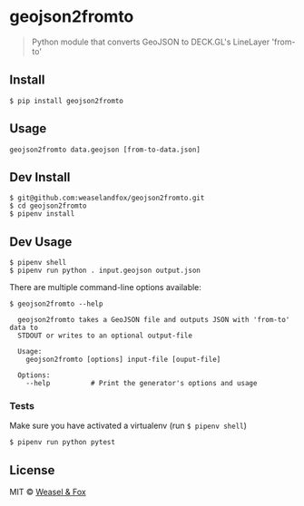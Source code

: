 # geojson2fromto

> Python module that converts GeoJSON to DECK.GL's LineLayer 'from-to'


## Install

```
$ pip install geojson2fromto
```

## Usage

```
geojson2fromto data.geojson [from-to-data.json]
```


## Dev Install


```
$ git@github.com:weaselandfox/geojson2fromto.git
$ cd geojson2fromto
$ pipenv install

```


## Dev Usage


```
$ pipenv shell
$ pipenv run python . input.geojson output.json
```

There are multiple command-line options available:

```
$ geojson2fromto --help

  geojson2fromto takes a GeoJSON file and outputs JSON with 'from-to' data to
  STDOUT or writes to an optional output-file

  Usage:
    geojson2fromto [options] input-file [ouput-file]

  Options:
    --help          # Print the generator's options and usage
```


### Tests

Make sure you have activated a virtualenv (run `$ pipenv shell`)

```
$ pipenv run python pytest
```


## License

MIT © [Weasel & Fox](https://www.weaselandfox.com)
